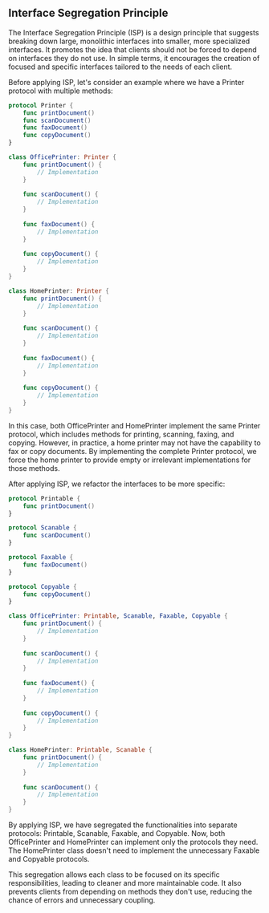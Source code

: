 ##  Interface Segregation Principle

The Interface Segregation Principle (ISP) is a design principle that suggests breaking down large, monolithic interfaces into smaller, more specialized interfaces. It promotes the idea that clients should not be forced to depend on interfaces they do not use. In simple terms, it encourages the creation of focused and specific interfaces tailored to the needs of each client.

Before applying ISP, let's consider an example where we have a Printer protocol with multiple methods:

```swift
protocol Printer {
    func printDocument()
    func scanDocument()
    func faxDocument()
    func copyDocument()
}

class OfficePrinter: Printer {
    func printDocument() {
        // Implementation
    }
    
    func scanDocument() {
        // Implementation
    }
    
    func faxDocument() {
        // Implementation
    }
    
    func copyDocument() {
        // Implementation
    }
}

class HomePrinter: Printer {
    func printDocument() {
        // Implementation
    }
    
    func scanDocument() {
        // Implementation
    }
    
    func faxDocument() {
        // Implementation
    }
    
    func copyDocument() {
        // Implementation
    }
}
```

In this case, both OfficePrinter and HomePrinter implement the same Printer protocol, which includes methods for printing, scanning, faxing, and copying. However, in practice, a home printer may not have the capability to fax or copy documents. By implementing the complete Printer protocol, we force the home printer to provide empty or irrelevant implementations for those methods.

After applying ISP, we refactor the interfaces to be more specific:

```swift
protocol Printable {
    func printDocument()
}

protocol Scanable {
    func scanDocument()
}

protocol Faxable {
    func faxDocument()
}

protocol Copyable {
    func copyDocument()
}

class OfficePrinter: Printable, Scanable, Faxable, Copyable {
    func printDocument() {
        // Implementation
    }
    
    func scanDocument() {
        // Implementation
    }
    
    func faxDocument() {
        // Implementation
    }
    
    func copyDocument() {
        // Implementation
    }
}

class HomePrinter: Printable, Scanable {
    func printDocument() {
        // Implementation
    }
    
    func scanDocument() {
        // Implementation
    }
}
```
By applying ISP, we have segregated the functionalities into separate protocols: Printable, Scanable, Faxable, and Copyable. Now, both OfficePrinter and HomePrinter can implement only the protocols they need. The HomePrinter class doesn't need to implement the unnecessary Faxable and Copyable protocols.

This segregation allows each class to be focused on its specific responsibilities, leading to cleaner and more maintainable code. It also prevents clients from depending on methods they don't use, reducing the chance of errors and unnecessary coupling.
